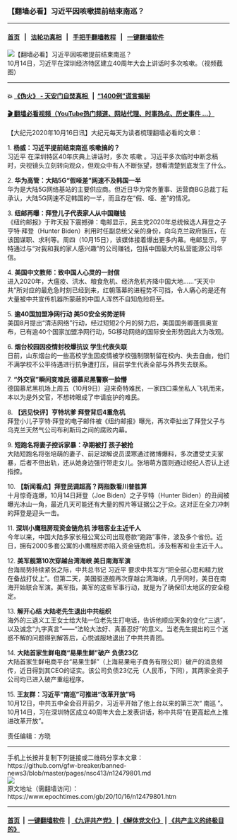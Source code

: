### 【翻墙必看】习近平因咳嗽提前结束南巡？
------------------------

#### [首页](https://github.com/gfw-breaker/banned-news3/blob/master/README.md) &nbsp;&nbsp;|&nbsp;&nbsp; [法轮功真相](https://github.com/begood0513/basic/blob/master/README.md)  &nbsp;&nbsp;|&nbsp;&nbsp; [手把手翻墙教程](https://github.com/gfw-breaker/guides/wiki)  &nbsp;&nbsp;|&nbsp;&nbsp; [一键翻墙软件](https://github.com/gfw-breaker/nogfw/blob/master/README.md)  



<div><img alt="【翻墙必看】习近平因咳嗽提前结束南巡？" class="attachment-djy_600_400 size-djy_600_400 wp-post-image" src="https://i.epochtimes.com/assets/uploads/2020/10/80f597d84ae0b1cc7d0b0a8efd318635-600x400-1.png"/>
<div class="caption">
 10月14日，习近平在深圳经济特区建立40周年大会上讲话时多次咳嗽。（视频截图）
</div></div><hr/>

#### 💥 [《伪火》 - 天安门自焚真相 ](http://158.247.195.190:10000/videos/blog/weihuo.html)&nbsp; |&nbsp; [“1400例”谎言揭秘  ](http://158.247.195.190:10000/videos/blog/jiexi1400.html)

#### [ 🎬  翻墙必看视频（YouTube热门频道、网站代理、时事热点、历史事件 ...）](https://github.com/gfw-breaker/links/blob/master/banned.md)

<div><p>
 【大纪元2020年10月16日讯】大纪元每天为读者梳理翻墙必看的文章：
</p>
<p>
 1.
 <b>
  <ok href="http://www.epochtimes.com/gb/20/10/15/n12478671.htm" rel="noopener noreferrer" target="_blank">
   杨威：习近平提前结束南巡 咳嗽搞的？
  </ok>
 </b>
 <br/>
 <ok href="https://www.epochtimes.com/gb/tag/%E4%B9%A0%E8%BF%91%E5%B9%B3.html">
  习近平
 </ok>
 在深圳特区40年庆典上讲话时，多次
 <ok href="https://www.epochtimes.com/gb/tag/%E5%92%B3%E5%97%BD.html">
  咳嗽
 </ok>
 。习近平多次临时中断念稿时，央视镜头立刻转向观众，但观众中有人不断张望，想看清楚到底发生了什么。
</p>
<p>
 2.
 <b>
  <ok href="http://www.epochtimes.com/gb/20/10/15/n12478474.htm" rel="noopener noreferrer" target="_blank">
   华为高管：大陆5G“假哑差”网速不及韩国一半
  </ok>
 </b>
 <br/>
 华为是大陆5G网络基站的主要供应商。但近日华为常务董事、运营商BG总裁丁耘承认，大陆5G网速不足韩国的一半，而且存在“假、哑、差”的情况。
</p>
<p>
 3.
 <b>
  <ok href="http://www.epochtimes.com/gb/20/10/15/n12478594.htm" rel="noopener noreferrer" target="_blank">
   纽邮再曝：拜登儿子代表家人从中国赚钱
  </ok>
 </b>
 <br/>
 《纽约邮报》于昨天投下震撼弹：电邮显示，民主党2020年总统候选人拜登之子亨特·拜登（Hunter Biden）利用时任副总统父亲的身份，向乌克兰政府施压，在该国谋职、求利等。周四（10月15日），该媒体接着爆出更多内幕。电邮显示，亨特通过与“对我和我的家人感兴趣”的公司赚钱，包括中国最大的私营能源公司华信。
</p>
<p>
 4.
 <b>
  <ok href="http://www.epochtimes.com/gb/20/10/15/n12478902.htm" rel="noopener noreferrer" target="_blank">
   美国中文教师：致中国人心灵的一封信
  </ok>
 </b>
 <br/>
 进入2020年，大瘟疫、洪水、粮食危机、经济危机齐降中国大地……“天灭中共”所对应的最危急时刻已经到来，红朝落幕的进程势不可挡，令人痛心的是还有大量被中共宣传机器所蒙蔽的中国人浑然不自知危险将至。
</p>
<p>
 5.
 <b>
  <ok href="http://www.epochtimes.com/gb/20/10/15/n12478740.htm" rel="noopener noreferrer" target="_blank">
   逾40国加盟净网行动 美5G安全劣势逆转
  </ok>
 </b>
 <br/>
 美国8月提出“清洁网络”行动，经过短短2个月的努力后，美国国务卿蓬佩奥宣布，已有逾40个国家加盟净网行动，5G移动网络的国际安全形势因此大为改观。
</p>
<p>
 6.
 <b>
  <ok href="http://www.epochtimes.com/gb/20/10/15/n12478783.htm" rel="noopener noreferrer" target="_blank">
   烟台校园因疫情封校爆抗议 学生代表失联
  </ok>
 </b>
 <br/>
 日前，山东烟台的一些高校学生因疫情被学校强制限制留在校内、失去自由，他们不满学校不公平待遇进行抗争遭打压，目前学生代表全部与外界失去联系。
</p>
<p>
 7.
 <b>
  <ok href="http://www.epochtimes.com/gb/20/10/15/n12478972.htm" rel="noopener noreferrer" target="_blank">
   “外交官”瞬间变难民 德慕尼黑警察一脸懵
  </ok>
 </b>
 <br/>
 德国慕尼黑机场上周五（10月9日）迎来奇特难民，一家四口乘坐私人飞机而来，本以为是外交官，不想转眼成了申请庇护的难民。
</p>
<p>
 8.
 <b>
  <ok href="http://www.epochtimes.com/gb/20/10/15/n12477926.htm" rel="noopener noreferrer" target="_blank">
   【远见快评】亨特坑爹 拜登背后4重危机
  </ok>
 </b>
 <br/>
 拜登小儿子亨特·拜登的电子邮件被《纽约邮报》曝光，再次牵扯出了拜登父子与乌克兰天然气公司布利斯玛之间的腐败内幕。
</p>
<p>
 9.
 <b>
  <ok href="http://www.epochtimes.com/gb/20/10/15/n12478913.htm" rel="noopener noreferrer" target="_blank">
   短跑名将妻子控诉家暴：孕期被打 孩子被抢
  </ok>
 </b>
 <br/>
 大陆短跑名将张培萌的妻子、前足球解说员漠寒通过微博爆料，多次遭受丈夫家暴，后者不但出轨，还从她身边强行带走女儿。张培萌方面则通过经纪人否认上述指控。
</p>
<p>
 10.
 <b>
  <ok href="http://www.epochtimes.com/gb/20/10/15/n12479094.htm" rel="noopener noreferrer" target="_blank">
   【新闻看点】拜登民调超高？两指数看川普胜算
  </ok>
 </b>
 <br/>
 十月惊奇连爆，10月14日拜登（Joe Biden）之子亨特（Hunter Biden）的丑闻被曝光冰山一角，最近几天可能还有大量的照片等证据公之于众。这对正在全力冲刺的拜登是迎头一击。
</p>
<p>
 11.
 <b>
  <ok href="http://www.epochtimes.com/gb/20/10/15/n12479177.htm" rel="noopener noreferrer" target="_blank">
   深圳小鹰租房现资金链危机 涉租客业主近千人
  </ok>
 </b>
 <br/>
 今年以来，中国大陆多家长租公寓公司出现卷款“跑路”事件，波及多个省份。近日，拥有2000多套公寓的小鹰租房亦陷入资金链危机，涉及租客和业主近千人。
</p>
<p>
 12.
 <b>
  <ok href="http://www.epochtimes.com/gb/20/10/15/n12478656.htm" rel="noopener noreferrer" target="_blank">
   美军舰第10次穿越台湾海峡 美日南海军演
  </ok>
 </b>
 <br/>
 台海局势持续紧张之际，中共总书记
 <ok href="https://www.epochtimes.com/gb/tag/%E4%B9%A0%E8%BF%91%E5%B9%B3.html">
  习近平
 </ok>
 要求中共军方“把全部心思和精力放在备战打仗上”。但第二天，美国驱逐舰再次穿越台湾海峡，几乎同时，美日在南海开始联合军演。美军指，美军的这些军事行动，就是为了确保印太地区的安全稳定。
</p>
<p>
 13.
 <b>
  <ok href="http://www.epochtimes.com/gb/20/10/14/n12475130.htm" rel="noopener noreferrer" target="_blank">
   解开心结 大陆老先生退出中共组织
  </ok>
 </b>
 <br/>
 海外的三退义工王女士给大陆一位老先生打电话，告诉他顺应天象的变化“三退”，以及诚念“九字真言”——“法轮大法好、真善忍好”的意义。当老先生提出的三个迷惑不解的问题得到解答后，心悦诚服地退出了中共共青团。
</p>
<p>
 14.
 <b>
  <ok href="http://www.epochtimes.com/gb/20/10/15/n12479002.htm" rel="noopener noreferrer" target="_blank">
   大陆首家生鲜电商“易果生鲜”破产 负债23亿
  </ok>
 </b>
 <br/>
 大陆首家生鲜电商平台“易果生鲜”（上海易果电子商务有限公司）破产的消息频传，近日得到其CEO的证实。该公司负债23亿元（人民币，下同），其两家全资子公司均已进入破产重组程序。
</p>
<p>
 15.
 <b>
  <ok href="http://www.epochtimes.com/gb/20/10/14/n12476168.htm" rel="noopener noreferrer" target="_blank">
   王友群：习近平“南巡”可推进“改革开放”吗
  </ok>
 </b>
 <br/>
 10月12日，中共五中全会召开前夕，习近平开始了他上台以来的第三次“
 <ok href="https://www.epochtimes.com/gb/tag/%E5%8D%97%E5%B7%A1.html">
  南巡
 </ok>
 ”。10月14日，习在深圳特区成立40周年大会上发表讲话，称中共将“在更高起点上推进改革开放”。
</p>
<p>
 责任编辑：方晓
</p>
</div>
<hr/>
手机上长按并复制下列链接或二维码分享本文章：<br/>
https://github.com/gfw-breaker/banned-news3/blob/master/pages/nsc413/n12479801.md <br/>
<a href='https://github.com/gfw-breaker/banned-news3/blob/master/pages/nsc413/n12479801.md'><img src='https://github.com/gfw-breaker/banned-news3/blob/master/pages/nsc413/n12479801.md.png'/></a> <br/>
原文地址（需翻墙访问）：https://www.epochtimes.com/gb/20/10/16/n12479801.htm


------------------------
#### [首页](https://github.com/gfw-breaker/banned-news3/blob/master/README.md) &nbsp;|&nbsp; [一键翻墙软件](https://github.com/gfw-breaker/nogfw/blob/master/README.md) &nbsp;| [《九评共产党》](https://github.com/gfw-breaker/9ping.md/blob/master/README.md#九评之一评共产党是什么) | [《解体党文化》](https://github.com/gfw-breaker/jtdwh.md/blob/master/README.md) | [《共产主义的终极目的》](https://github.com/gfw-breaker/gczydzjmd.md/blob/master/README.md)


<img src='http://gfw-breaker.win/banned-news3/pages/nsc413/n12479801.md' width='0px' height='0px'/>